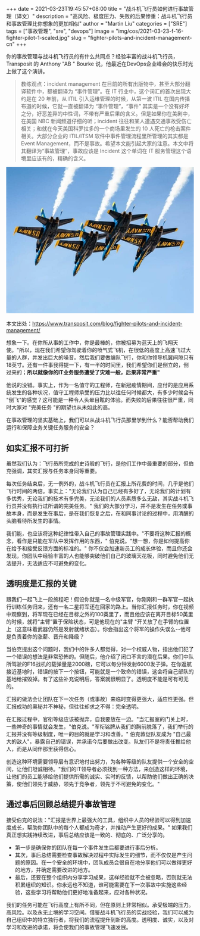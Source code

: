 +++
date = 2021-03-23T19:45:57+08:00
title = "战斗机飞行员如何进行事故管理（译文）"
description = "高风险、极度压力、失败的后果惨重：战斗机飞行员和事故管理比你想象的更加相似"
author = "Martin Liu"
categories = ["SRE"]
tags = ["事故管理", "sre", "devops"]
image = "img/cos/2021-03-23-f-16-fighter-pilot-1-scaled.jpg"
slug = "fighter-pilots-and-incident-management-cn"
+++

你的事故管理与战斗机飞行员的有什么共同点？经验丰富的战斗机飞行员，Transposit 的 Anthony "AB " Bourke 说，他最近在DevOps企业峰会的快乐时光上做了这个演讲。

> 教练观点：incident management 在目前的所有出版物中，甚至大部分翻译软件中，都被翻译为 “事件管理”。在 IT 行业中，这个词汇的首次出现大约是在 20 年前，从 ITIL 引入运维管理的时候，从第一波 ITIL 在国内传播布道的时候，它就一直被翻译为 “事件管理”，“事件” 其实是一个没有好坏之分，好恶差异的中性词，不带有严重后果的含义。但是如果你在美剧中，在美国 NBC 新闻频道仔细的听；incident 往往和某人遭遇交通事故受伤亡相关；和就在今天美国科罗拉多的一个商场里发生的 10 人死亡的枪击案件相关。大部分企业的 ITIL/ITSM 软件中事件管理流程里所管理的其实都是 Event Management，而不是事故。希望本文能引起大家的注意。本文中将其翻译为“事故管理”，事故应该是 Incident 这个单词在 IT 服务管理这个语境里应该有的，精确的含义。
>
> 
>
> <!--more-->

![](img/cos/2021-03-23-2021.10.20a.jpg)



本文出处：https://www.transposit.com/blog/fighter-pilots-and-incident-management/

想象一下。在你所从事的工作中，你是最棒的，你被招募为蓝天上的飞翔天使。"所以，现在我们希望你驾驶着你的喷气式飞机，在很低的高度上高速飞过大量的人群，并发出巨大的噪音。然后我们要做编队飞行，你和你领导机翼间隙只有18英寸。还有一件事我得提一下，有一半的时间里，我们希望你们是倒立的，倒过来的；**所以就像你的IT业务服务遭受了灾难一般，后果非常严重"**

他说的没错。事实上，作为一名值守的工程师，在新冠疫情期间，应付的是应用系统发生的各种状况，值守工程师承受的压力比以往任何时候都大，有多少时候会有 "倒飞"的感觉？这可能是一种令人头晕目眩的体验。而失败的后果往往很严重，同时大家对 "完美任务 "的期望也从未如此的高。

在事故管理的坚实基础上，我们可以从战斗机飞行员那里学到什么？能否帮助我们运行和保障业务关键任务服务的安全？

## 如实汇报不可打折 

虽然我们认为：飞行员所完成的史诗般的飞行，是他们工作中最重要的部分，但伯克强调，其实汇报与任务本身同等重要。

每次任务结束后，无一例外的，战斗机飞行员在汇报上所花费的时间，几乎是他们飞行时间的两倍。事实上："无论我们认为自己已经有多好了，无论我们的计划有多优秀，无论我们的技术有多完美，无论我们的人员素质多么无敌，其实战斗机飞行员并没有执行过所谓的完美任务。" 我们的大部分学习，并不是发生在任务或事故本身，而是发生在事后，是在我们恢复之后，在和同事讨论的过程中，用清醒的头脑看待所发生的事情。

我们能，也应该将这种纪律性带入自己的事故管理实践中。"不要将这种汇报的概念，看作是只能在军队中发挥作用的东西，" 伯克说。"想一想，你是如何提高你在给予和接受反馈方面的标准的。" 你不仅会加速新员工的成长体验，而且你还会发现，你团队中经验丰富的人也能够突破他们自己的玻璃天花板，同时避免他们无法提升，无法适应不可避免的变化。

## 透明度是汇报的关键

跟我们一起飞上一段旅程吧！假设你就是一名中级军官，你刚刚和一群军官一起执行训练任务归来，还有一名二星将军还在回家的路上。当你汇报任务时，你在视频中观察到，将军现在已经在目标之外的100英里了，而且他应该在离开目标50英里的时候，就将“主臂”置于保险状态，可是他现在的"主臂 "开关放了在手臂的位置上（这意味着武器仍然是发射就绪状态）。你会指出这个将军的操作失误么--他可是负责着你的涨薪、晋升和降级？

当伯克提出这个问题时，我们中的许多人都觉得，对一个权威人物，指出他们犯了一个错误的想法是非常恐怖的。但随后，他介绍了闭口不言的潜在后果。你们中队所驾驶的F16战机的载弹量是2000磅，它可以每分钟发射6000发子弹。在你返航接近基地时，错误的按下一个按钮，可能就是一个致命的错误，这会将自己部队的基地给摧毁掉。有了这些补充说明后，答案就很明显了。透明度不能是可有可无的。

汇报的做法会让团队在下一次任务（或事故）来临时变得更强大，适应性更强。但汇报成功的奥秘并不神秘，但往往却求之不得：完全透明。

在汇报过程中，官衔等级应该被抛弃，自我要放在一边。"当汇报室的门关上时，一些神奇的事情就会发生，"伯克说。"军衔铭牌从我们的胸前脱落了，我们举行的汇报并没有等级制度，唯一的目的就是学习和改善。" 伯克敦促队友成为 "自己最大的敌人"，暴露自己的错误，并承诺今后要做出改变。队友们不是将责任推给他人，而是从同伴那里获得信心。

创造这种环境需要领导层有意识地付出努力，为各种等级的队友提供一个安全的空间，让他们坦诚相待。"我们的IT领导者必须找到一种方法，来创造这样的环境，让他们的员工能够给他们提供所需的诚实、实时的反馈，以帮助他们做出正确的决策，使他们领先于威胁，领先于竞争者，领先于不可避免的变化。"

## 通过事后回顾总结提升事故管理

接受伯克的说法："汇报是世界上最强大的工具，组织中人员的经验可以得到加速度成长，帮助你团队中的每个人都成为奇才，并推动产生更好的成果。" 如果我们真正想实践持续改进，事后总结应该是一致的、彻底的、广泛分享的。

* 第一步是确保你的团队在每一个事件发生后都要进行事后分析。
* 其次，事后总结需要检查事故解决过程中实际发生的细节，而不仅仅是产生问题的原因。在一个安全的环境中，团队成员会很自在地分享他们可以做得更好的地方，并确定需要改进的地方。
* 最后，还要在整个组织内分享学习成果，这样经验就不会被忽略，否则就无法积累组织的知识。你永远也不知道，谁可能需要在下一次事故中实施这些经验，这些学习将帮助他们更好地准备起来，应对各种状况。

我们的任务可能在飞行高度上有所不同，但在原则上非常相似。承受极端的压力。高风险。以及永无止境的学习空间。借鉴战斗机飞行员的实战经验，我们可以成为自己组织中的特立独行者，将我们的流程提升到新的高度。透明度、诚实，以及对学习和改进的承诺，将会使我们的事故管理飞速发展。